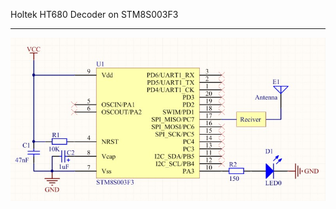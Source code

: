 Holtek HT680 Decoder on STM8S003F3
_______
![Scheme](https://raw.githubusercontent.com/igorok107/HT680/master/Scheme.jpg)
